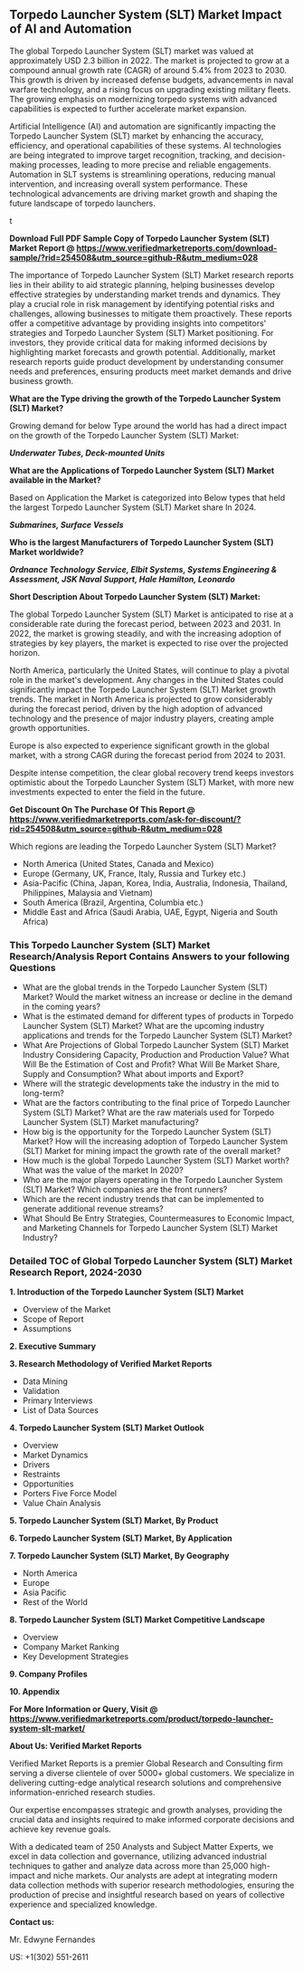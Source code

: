 <h2>Torpedo Launcher System (SLT) Market Impact of AI and Automation</h2><p>The global Torpedo Launcher System (SLT) market was valued at approximately USD 2.3 billion in 2022. The market is projected to grow at a compound annual growth rate (CAGR) of around 5.4% from 2023 to 2030. This growth is driven by increased defense budgets, advancements in naval warfare technology, and a rising focus on upgrading existing military fleets. The growing emphasis on modernizing torpedo systems with advanced capabilities is expected to further accelerate market expansion.</p><p>Artificial Intelligence (AI) and automation are significantly impacting the Torpedo Launcher System (SLT) market by enhancing the accuracy, efficiency, and operational capabilities of these systems. AI technologies are being integrated to improve target recognition, tracking, and decision-making processes, leading to more precise and reliable engagements. Automation in SLT systems is streamlining operations, reducing manual intervention, and increasing overall system performance. These technological advancements are driving market growth and shaping the future landscape of torpedo launchers.</p>t</p><p id="" class=""><strong>Download Full PDF Sample Copy of Torpedo Launcher System (SLT) Market Report @ <a href="https://www.verifiedmarketreports.com/download-sample/?rid=254508&utm_source=github-R&utm_medium=028" target="_blank">https://www.verifiedmarketreports.com/download-sample/?rid=254508&utm_source=github-R&utm_medium=028</a></strong></p><p>The importance of&nbsp;Torpedo Launcher System (SLT) Market research reports lies in their ability to aid strategic planning, helping businesses develop effective strategies by understanding market trends and dynamics. They play a crucial role in risk management by identifying potential risks and challenges, allowing businesses to mitigate them proactively. These reports offer a competitive advantage by providing insights into competitors' strategies and Torpedo Launcher System (SLT) Market positioning. For investors, they provide critical data for making informed decisions by highlighting market forecasts and growth potential. Additionally, market research reports guide product development by understanding consumer needs and preferences, ensuring products meet market demands and drive business growth.</p><p><strong>What are the&nbsp;Type driving the growth of the Torpedo Launcher System (SLT) Market?</strong></p><p id="" class="">Growing demand for below Type around the world has had a direct impact on the growth of the Torpedo Launcher System (SLT) Market:</p><em><strong>Underwater Tubes, Deck-mounted Units</strong></em></p><strong>What are the&nbsp;Applications&nbsp;of Torpedo Launcher System (SLT) Market available in the Market?</strong></p><p id="" class="">Based on Application the Market is categorized into Below types that held the largest Torpedo Launcher System (SLT) Market share In 2024.</p><em><strong>Submarines, Surface Vessels</strong></em></p><strong>Who is the largest Manufacturers of Torpedo Launcher System (SLT) Market worldwide?</strong></p><p><em><strong>Ordnance Technology Service, Elbit Systems, Systems Engineering & Assessment, JSK Naval Support, Hale Hamilton, Leonardo</strong></em></p><p id="" class=""><strong>Short Description About Torpedo Launcher System (SLT) Market:</strong></p><p>The global Torpedo Launcher System (SLT) Market is anticipated to rise at a considerable rate during the forecast period, between 2023 and 2031. In 2022, the market is growing steadily, and with the increasing adoption of strategies by key players, the market is expected to rise over the projected horizon.</p><p>North America, particularly the United States, will continue to play a pivotal role in the market's development. Any changes in the United States could significantly impact the Torpedo Launcher System (SLT) Market growth trends. The market in North America is projected to grow considerably during the forecast period, driven by the high adoption of advanced technology and the presence of major industry players, creating ample growth opportunities.</p><p>Europe is also expected to experience significant growth in the global market, with a strong CAGR during the forecast period from 2024 to 2031.</p><p>Despite intense competition, the clear global recovery trend keeps investors optimistic about the Torpedo Launcher System (SLT) Market, with more new investments expected to enter the field in the future.</p><p id="" class=""><strong>Get Discount On The Purchase Of This Report @ <a href="https://www.verifiedmarketreports.com/ask-for-discount/?rid=254508&utm_source=github-R&utm_medium=028" target="_blank">https://www.verifiedmarketreports.com/ask-for-discount/?rid=254508&utm_source=github-R&utm_medium=028</a></strong></p>Which regions are leading the Torpedo Launcher System (SLT) Market?</p><ul><li>North America (United States, Canada and Mexico)</li><li>Europe (Germany, UK, France, Italy, Russia and Turkey etc.)</li><li>Asia-Pacific (China, Japan, Korea, India, Australia, Indonesia, Thailand, Philippines, Malaysia and Vietnam)</li><li>South America (Brazil, Argentina, Columbia etc.)</li><li>Middle East and Africa (Saudi Arabia, UAE, Egypt, Nigeria and South Africa)</li></ul><h3 id="" class="">This Torpedo Launcher System (SLT) Market Research/Analysis Report Contains Answers to your following Questions</h3><ul><li>What are the global trends in the Torpedo Launcher System (SLT) Market? Would the market witness an increase or decline in the demand in the coming years?</li><li>What is the estimated demand for different types of products in Torpedo Launcher System (SLT) Market? What are the upcoming industry applications and trends for the Torpedo Launcher System (SLT) Market?</li><li>What Are Projections of Global Torpedo Launcher System (SLT) Market Industry Considering Capacity, Production and Production Value? What Will Be the Estimation of Cost and Profit? What Will Be Market Share, Supply and Consumption? What about imports and Export?</li><li>Where will the strategic developments take the industry in the mid to long-term?</li><li>What are the factors contributing to the final price of Torpedo Launcher System (SLT) Market? What are the raw materials used for Torpedo Launcher System (SLT) Market manufacturing?</li><li>How big is the opportunity for the Torpedo Launcher System (SLT) Market? How will the increasing adoption of Torpedo Launcher System (SLT) Market for mining impact the growth rate of the overall market?</li><li>How much is the global Torpedo Launcher System (SLT) Market worth? What was the value of the market In 2020?</li><li>Who are the major players operating in the Torpedo Launcher System (SLT) Market? Which companies are the front runners?</li><li>Which are the recent industry trends that can be implemented to generate additional revenue streams?</li><li>What Should Be Entry Strategies, Countermeasures to Economic Impact, and Marketing Channels for Torpedo Launcher System (SLT) Market Industry?</li></ul><h3 id="" class="">Detailed TOC of Global Torpedo Launcher System (SLT) Market Research Report, 2024-2030</h3><p id="" class=""><strong>1. Introduction of the Torpedo Launcher System (SLT) Market</strong></p><ul><li>Overview of the Market</li><li>Scope of Report</li><li>Assumptions</li></ul><p id="" class=""><strong>2. Executive Summary</strong></p><p id="" class=""><strong>3. Research Methodology of Verified Market Reports</strong></p><ul><li>Data Mining</li><li>Validation</li><li>Primary Interviews</li><li>List of Data Sources</li></ul><p id="" class=""><strong>4. Torpedo Launcher System (SLT) Market Outlook</strong></p><ul><li>Overview</li><li>Market Dynamics</li><li>Drivers</li><li>Restraints</li><li>Opportunities</li><li>Porters Five Force Model</li><li>Value Chain Analysis</li></ul><p id="" class=""><strong>5. Torpedo Launcher System (SLT) Market, By Product</strong></p><p id="" class=""><strong>6. Torpedo Launcher System (SLT) Market, By Application</strong></p><p id="" class=""><strong>7. Torpedo Launcher System (SLT) Market, By Geography</strong></p><ul><li>North America</li><li>Europe</li><li>Asia Pacific</li><li>Rest of the World</li></ul><p id="" class=""><strong>8. Torpedo Launcher System (SLT) Market Competitive Landscape</strong></p><ul><li>Overview</li><li>Company Market Ranking</li><li>Key Development Strategies</li></ul><p id="" class=""><strong>9. Company Profiles</strong></p><p id="" class=""><strong>10. Appendix</strong></p><p id="" class=""><strong>For More Information or Query, Visit @ <a href="https://www.verifiedmarketreports.com/product/torpedo-launcher-system-slt-market/" target="_blank">https://www.verifiedmarketreports.com/product/torpedo-launcher-system-slt-market/</a></strong></p><p id="" class=""><strong>About Us: Verified Market Reports</strong></p><p id="" class="">Verified Market Reports is a premier Global Research and Consulting firm serving a diverse clientele of over 5000+ global customers. We specialize in delivering cutting-edge analytical research solutions and comprehensive information-enriched research studies.</p><p id="" class="">Our expertise encompasses strategic and growth analyses, providing the crucial data and insights required to make informed corporate decisions and achieve key revenue goals.</p><p id="" class="">With a dedicated team of 250 Analysts and Subject Matter Experts, we excel in data collection and governance, utilizing advanced industrial techniques to gather and analyze data across more than 25,000 high-impact and niche markets. Our analysts are adept at integrating modern data collection methods with superior research methodologies, ensuring the production of precise and insightful research based on years of collective experience and specialized knowledge.</p><p id="" class=""><strong>Contact us:</strong></p><p id="" class="">Mr. Edwyne Fernandes</p><p id="" class="">US: +1(302) 551-2611</p>